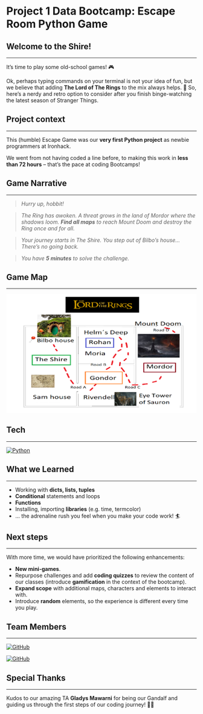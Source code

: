 

# Project 1 Data Bootcamp: Escape Room Python Game

## Welcome to the Shire!
---
It’s time to play some old-school games! :video_game:

Ok, perhaps typing commands on your terminal is not your idea of fun, but we believe that adding **The Lord of The Rings** to the mix always helps. :movie_camera: So, here’s a nerdy and retro option to consider after you finish binge-watching the latest season of Stranger Things. 


## Project context
---

This (humble) Escape Game was our **very first Python project** as newbie programmers at Ironhack. 

We went from not having coded a line before, to making this work in **less than 72 hours** – that’s the pace at coding Bootcamps! 


## Game Narrative
---

>*Hurry up, hobbit!*

>*The Ring has awoken.
A threat grows in the land of Mordor where the shadows loom. **Find all maps** to reach Mount Doom and destroy the Ring once and for all.*

>*Your journey starts in The Shire.
You step out of Bilbo’s house… 
There’s no going back.*

>*You have **5 minutes** to solve the challenge.*


## Game Map
---

![Game Map](https://github.com/mgluengo/python-project/blob/master/middle_earth_map.png)


## Tech
---
[![Python](https://img.shields.io/badge/Python-9146FF?style=for-the-badge&logo=python&logoColor=white&labelColor=101010)]()

## What we Learned
---

-	Working with **dicts, lists, tuples**
-	**Conditional** statements and loops
-	**Functions**
-	Installing, importing **libraries** (e.g. time, termcolor)
-	… the adrenaline rush you feel when you make your code work! :surfer:


## Next steps
---

With more time, we would have prioritized the following enhancements:

-	**New mini-games**.
-	Repurpose challenges and add **coding quizzes** to review the content of our classes (introduce **gamification** in the context of the bootcamp).
-	**Expand scope** with additional maps, characters and elements to interact with. 
-	Introduce **random** elements, so the experience is different every time you play.

## Team Members
---
[![GitHub](https://img.shields.io/badge/GitHub-mbeovides-14a1f0?style=for-the-badge&logo=github&logoColor=white&labelColor=101010)](https://github.com/mbeovides)

[![GitHub](https://img.shields.io/badge/GitHub-mgluengo-14a1f0?style=for-the-badge&logo=github&logoColor=white&labelColor=101010)](https://github.com/mgluengo)


## Special Thanks
---

Kudos to our amazing TA **Gladys Mawarni** for being our Gandalf and guiding us through the first steps of our coding journey! :mage_woman:
